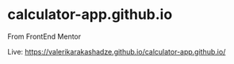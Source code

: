 # calculator-app.github.io
From FrontEnd Mentor

Live: https://valerikarakashadze.github.io/calculator-app.github.io/
